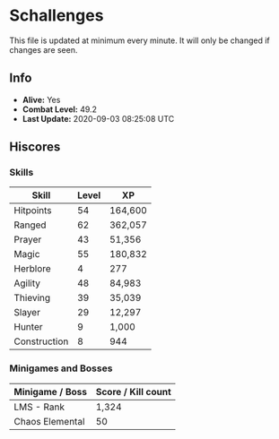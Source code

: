 # Schallenges

This file is updated at minimum every minute. It will only be changed if changes are seen.

## Info

 - **Alive:** Yes
 - **Combat Level:** 49.2
 - **Last Update:** 2020-09-03 08:25:08 UTC

## Hiscores

### Skills

| Skill | Level | XP |
|--|--|--|
| Hitpoints | 54 | 164,600 |
| Ranged | 62 | 362,057 |
| Prayer | 43 | 51,356 |
| Magic | 55 | 180,832 |
| Herblore | 4 | 277 |
| Agility | 48 | 84,983 |
| Thieving | 39 | 35,039 |
| Slayer | 29 | 12,297 |
| Hunter | 9 | 1,000 |
| Construction | 8 | 944 |

### Minigames and Bosses

| Minigame / Boss | Score / Kill count |
|--|--|
| LMS - Rank | 1,324 |
| Chaos Elemental | 50 |
